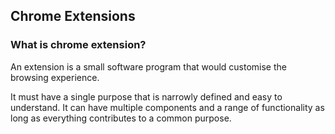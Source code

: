 ## Chrome Extensions

### What is chrome extension?

An extension is a small software program that would customise the browsing experience.

It must have a single purpose that is narrowly defined and easy to understand. It can have multiple components and a range of functionality as long as everything contributes to a common purpose.
